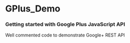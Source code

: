 GPlus_Demo
==========

<h3>Getting started with Google Plus JavaScript API</h3>

Well commented code to demonstrate Google+ REST API